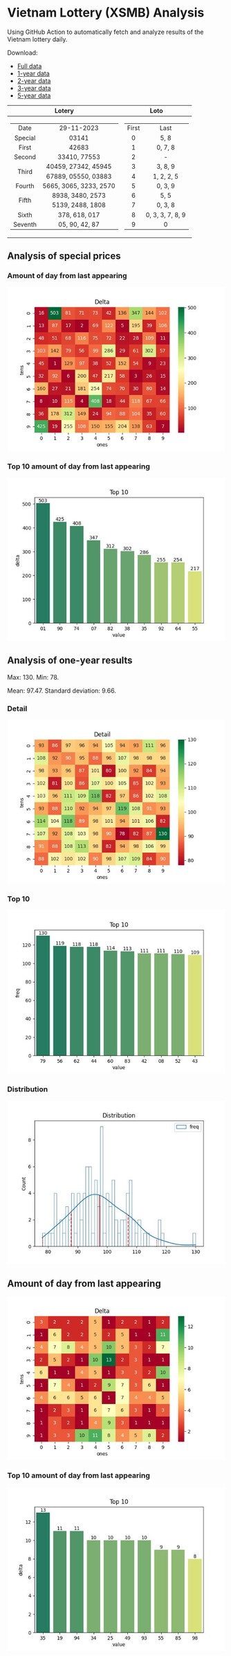 # Vietnam Lottery (XSMB) Analysis

Using GitHub Action to automatically fetch and analyze results of the Vietnam lottery daily.

Download:

* [Full data](https://raw.githubusercontent.com/khiemdoan/vietnam-lottery-xsmb-analysis/main/results/xsmb.csv)
* [1-year data](https://raw.githubusercontent.com/khiemdoan/vietnam-lottery-xsmb-analysis/main/results/xsmb_1_year.csv)
* [2-year data](https://raw.githubusercontent.com/khiemdoan/vietnam-lottery-xsmb-analysis/main/results/xsmb_2_year.csv)
* [3-year data](https://raw.githubusercontent.com/khiemdoan/vietnam-lottery-xsmb-analysis/main/results/xsmb_3_year.csv)
* [5-year data](https://raw.githubusercontent.com/khiemdoan/vietnam-lottery-xsmb-analysis/main/results/xsmb_5_year.csv)

| Lotery      | Loto |
| :-----------: | :-----------: |
| <table><tr><td>Date</td><td>29-11-2023</td></tr><tr><td>Special</td><td>03141</td></tr><tr><td>First</td><td>42683</td></tr><tr><td>Second</td><td>33410, 77553</td></tr><tr><td rowspan="2">Third</td><td>40459, 27342, 45945</td></tr><tr><td>67889, 05550, 03883</td></tr><tr><td>Fourth</td><td>5665, 3065, 3233, 2570</td></tr><tr><td rowspan="2">Fifth</td><td>8938, 3480, 2573</td></tr><tr><td>5139, 2488, 1808</td></tr><tr><td>Sixth</td><td>378, 618, 017</td></tr><tr><td>Seventh</td><td>05, 90, 42, 87</td></tr></table> | <table><tr><td>First</td><td>Last</td></tr><tr><td>0</td><td>5, 8</td></tr><tr><td>1</td><td>0, 7, 8</td></tr><tr><td>2</td><td>-</td></tr><tr><td>3</td><td>3, 8, 9</td></tr><tr><td>4</td><td>1, 2, 2, 5</td></tr><tr><td>5</td><td>0, 3, 9</td></tr><tr><td>6</td><td>5, 5</td></tr><tr><td>7</td><td>0, 3, 8</td></tr><tr><td>8</td><td>0, 3, 3, 7, 8, 9</td></tr><tr><td>9</td><td>0</td></tr></table> |


<h2>Analysis of special prices</h2>

<h3>Amount of day from last appearing</h3>

![Delta](images/special_delta.jpg)

<h3>Top 10 amount of day from last appearing</h3>

![Delta top 10](images/special_delta_top_10.jpg)

<h2>Analysis of one-year results</h2>

Max: 130. Min: 78.

Mean: 97.47. Standard deviation: 9.66.

<h3>Detail</h3>

![Detail](images/heatmap.jpg)

<h3>Top 10</h3>

![Top 10](images/top-10.jpg)

<h3>Distribution</h3>

![Distribution](images/distribution.jpg)

<h2>Amount of day from last appearing</h2>

![Delta](images/delta.jpg)

<h3>Top 10 amount of day from last appearing</h3>

![Delta top 10](images/delta_top_10.jpg)